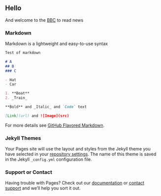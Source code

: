 ## Hello

And welcome to the [BBC](https://bbc.co.uk) to read news

### Markdown

Markdown is a lightweight and easy-to-use syntax

```markdown
Test of markdown

# A
## B
### C

- Hat
- Car

1. **Boat**
2. _Train_

**Bold** and _Italic_ and `Code` text

[Link](url) and ![Image](src)
```

For more details see [GitHub Flavored Markdown](https://guides.github.com/features/mastering-markdown/).

### Jekyll Themes

Your Pages site will use the layout and styles from the Jekyll theme you have selected in your [repository settings](https://github.com/Nikoliachev/first-site/settings). The name of this theme is saved in the Jekyll `_config.yml` configuration file.

### Support or Contact

Having trouble with Pages? Check out our [documentation](https://docs.github.com/categories/github-pages-basics/) or [contact support](https://github.com/contact) and we’ll help you sort it out.
